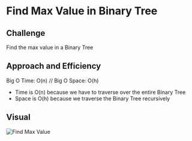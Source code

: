 # Find Max Value in Binary Tree
## Challenge
Find the max value in a Binary Tree

## Approach and Efficiency
Big O Time: O(n) // Big O Space: O(h)
- Time is O(n) because we have to traverse over the entire Binary Tree
- Space is O(h) because we traverse the Binary Tree recursively

## Visual
![Find Max Value](../../assets/FindMaxValue.jpg)